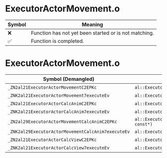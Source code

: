 # ExecutorActorMovement.o
| Symbol | Meaning 
| ------------- | ------------- 
| :x: | Function has not yet been started or is not matching. 
| :white_check_mark: | Function is completed. 


# ExecutorActorMovement.o
| Symbol (Demangled) | Symbol (Mangled) | Decompiled? |
| ------------- |  ------------- | ------------- |
| `_ZN2al21ExecutorActorMovementC2EPKc` | `al::ExecutorActorMovement::ExecutorActorMovement(char const*)` | :white_check_mark: |
| `_ZNK2al21ExecutorActorMovement7executeEv` | `al::ExecutorActorMovement::execute(void)const` | :white_check_mark: |
| `_ZN2al21ExecutorActorCalcAnimC2EPKc` | `al::ExecutorActorCalcAnim::ExecutorActorCalcAnim(char const*)` | :white_check_mark: |
| `_ZNK2al21ExecutorActorCalcAnim7executeEv` | `al::ExecutorActorCalcAnim::execute(void)const` | :white_check_mark: |
| `_ZN2al29ExecutorActorMovementCalcAnimC2EPKc` | `al::ExecutorActorMovementCalcAnim::ExecutorActorMovementCalcAnim(char const*)` | :white_check_mark: |
| `_ZNK2al29ExecutorActorMovementCalcAnim7executeEv` | `al::ExecutorActorMovementCalcAnim::execute(void)const` | :white_check_mark: |
| `_ZN2al21ExecutorActorCalcViewC2EPKc` | `al::ExecutorActorCalcView::ExecutorActorCalcView(char const*)` | :white_check_mark: |
| `_ZNK2al21ExecutorActorCalcView7executeEv` | `al::ExecutorActorCalcView::execute(void)const` | :white_check_mark: |
